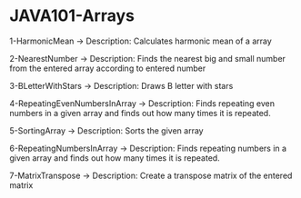 # JAVA101-Arrays

1-HarmonicMean -> Description: Calculates harmonic mean of a array

2-NearestNumber -> Description: Finds the nearest big and small number from the entered array according to entered number

3-BLetterWithStars -> Description: Draws B letter with stars

4-RepeatingEvenNumbersInArray -> Description: Finds repeating even numbers in a given array and finds out how many times it is repeated.

5-SortingArray -> Description: Sorts the given array

6-RepeatingNumbersInArray -> Description: Finds repeating numbers in a given array and finds out how many times it is repeated.

7-MatrixTranspose -> Description: Create a transpose matrix of the entered matrix
